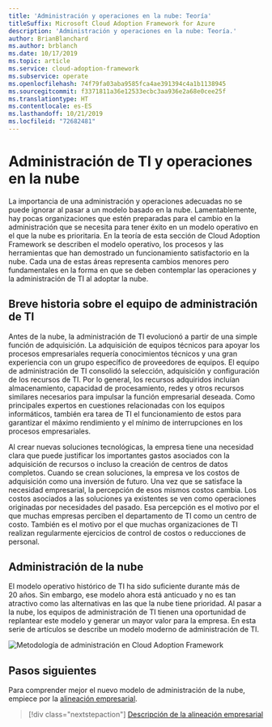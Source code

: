 ```yaml
---
title: 'Administración y operaciones en la nube: Teoría'
titleSuffix: Microsoft Cloud Adoption Framework for Azure
description: 'Administración y operaciones en la nube: Teoría.'
author: BrianBlanchard
ms.author: brblanch
ms.date: 10/17/2019
ms.topic: article
ms.service: cloud-adoption-framework
ms.subservice: operate
ms.openlocfilehash: 74f79fa03aba9585fca4ae391394c4a1b1138945
ms.sourcegitcommit: f3371811a36e12533ecbc3aa936e2a68e0cee25f
ms.translationtype: HT
ms.contentlocale: es-ES
ms.lasthandoff: 10/21/2019
ms.locfileid: "72682481"
---
```

# <a name="it-management-and-operations-in-the-cloud"></a>Administración de TI y operaciones en la nube

La importancia de una administración y operaciones adecuadas no se puede ignorar al pasar a un modelo basado en la nube. Lamentablemente, hay pocas organizaciones que estén preparadas para el cambio en la administración que se necesita para tener éxito en un modelo operativo en el que la nube es prioritaria. En la teoría de esta sección de Cloud Adoption Framework se describen el modelo operativo, los procesos y las herramientas que han demostrado un funcionamiento satisfactorio en la nube. Cada una de estas áreas representa cambios menores pero fundamentales en la forma en que se deben contemplar las operaciones y la administración de TI al adoptar la nube.

## <a name="brief-history-of-it-management"></a>Breve historia sobre el equipo de administración de TI

Antes de la nube, la administración de TI evolucionó a partir de una simple función de adquisición. La adquisición de equipos técnicos para apoyar los procesos empresariales requería conocimientos técnicos y una gran experiencia con un grupo específico de proveedores de equipos. El equipo de administración de TI consolidó la selección, adquisición y configuración de los recursos de TI. Por lo general, los recursos adquiridos incluían almacenamiento, capacidad de procesamiento, redes y otros recursos similares necesarios para impulsar la función empresarial deseada. Como principales expertos en cuestiones relacionadas con los equipos informáticos, también era tarea de TI el funcionamiento de estos para garantizar el máximo rendimiento y el mínimo de interrupciones en los procesos empresariales.

Al crear nuevas soluciones tecnológicas, la empresa tiene una necesidad clara que puede justificar los importantes gastos asociados con la adquisición de recursos o incluso la creación de centros de datos completos. Cuando se crean soluciones, la empresa ve los costos de adquisición como una inversión de futuro. Una vez que se satisface la necesidad empresarial, la percepción de esos mismos costos cambia. Los costos asociados a las soluciones ya existentes se ven como operaciones originadas por necesidades del pasado. Esa percepción es el motivo por el que muchas empresas perciben el departamento de TI como un centro de costo. También es el motivo por el que muchas organizaciones de TI realizan regularmente ejercicios de control de costos o reducciones de personal.

## <a name="cloud-management"></a>Administración de la nube

El modelo operativo histórico de TI ha sido suficiente durante más de 20 años. Sin embargo, ese modelo ahora está anticuado y no es tan atractivo como las alternativas en las que la nube tiene prioridad. Al pasar a la nube, los equipos de administración de TI tienen una oportunidad de replantear este modelo y generar un mayor valor para la empresa. En esta serie de artículos se describe un modelo moderno de administración de TI.

![Metodología de administración en Cloud Adoption Framework](../../_images/manage/caf-manage.png)

## <a name="next-steps"></a>Pasos siguientes

Para comprender mejor el nuevo modelo de administración de la nube, empiece por la [alineación empresarial](./business-alignment.md).

> [!div class="nextstepaction"]
> [Descripción de la alineación empresarial](./business-alignment.md)
